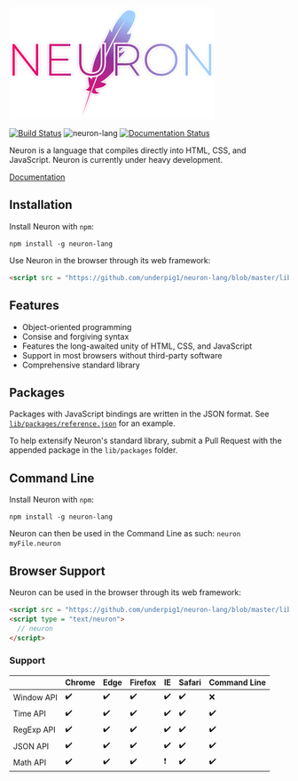 ![Neuron](docs/g1143.png)

[![Build Status](https://travis-ci.com/underpig1/neuron-lang.svg?token=mzNPUMLDXoM8ZdHFTfyh&branch=master)](https://travis-ci.com/underpig1/neuron-lang)
![neuron-lang](https://github.com/underpig1/neuron-lang/workflows/neuron-lang/badge.svg)
[![Documentation Status](https://readthedocs.org/projects/neuron-lang/badge/?version=master)](https://neuron-lang.readthedocs.io/en/master/?badge=master)

Neuron is a language that compiles directly into HTML, CSS, and JavaScript. Neuron is currently under heavy development.

[Documentation](https://neuron-lang.readthedocs.io/en/master/)
## Installation
Install Neuron with `npm`:
```
npm install -g neuron-lang
```
Use Neuron in the browser through its web framework:
```html
<script src = "https://github.com/underpig1/neuron-lang/blob/master/lib/browser/browser.mjs" type = "module"></script>
```

## Features
- Object-oriented programming
- Consise and forgiving syntax
- Features the long-awaited unity of HTML, CSS, and JavaScript
- Support in most browsers without third-party software
- Comprehensive standard library

## Packages
Packages with JavaScript bindings are written in the JSON format. See [`lib/packages/reference.json`](https://github.com/underpig1/neuron-lang/blob/master/lib/packages/reference.json) for an example.

To help extensify Neuron's standard library, submit a Pull Request with the appended package in the `lib/packages` folder.

## Command Line
Install Neuron with `npm`:
```
npm install -g neuron-lang
```
Neuron can then be used in the Command Line as such: `neuron myFile.neuron`

## Browser Support
Neuron can be used in the browser through its web framework:
```html
<script src = "https://github.com/underpig1/neuron-lang/blob/master/lib/browser/browser.mjs" type = "module"></script>
<script type = "text/neuron">
  // neuron
</script>
```
### Support
| | Chrome | Edge | Firefox | IE | Safari | Command Line |
| ------------- | ------------- | ------------- | ------------- | ------------- | ------------- | ------------- |
| Window API | :heavy_check_mark: | :heavy_check_mark: | :heavy_check_mark: | :heavy_check_mark: | :heavy_check_mark: | :x: |
| Time API | :heavy_check_mark: | :heavy_check_mark: | :heavy_check_mark: | :heavy_check_mark: | :heavy_check_mark: | :heavy_check_mark: |
| RegExp API | :heavy_check_mark: | :heavy_check_mark: | :heavy_check_mark: | :heavy_check_mark: | :heavy_check_mark: | :heavy_check_mark: |
| JSON API | :heavy_check_mark: | :heavy_check_mark: | :heavy_check_mark: | :heavy_check_mark: | :heavy_check_mark: | :heavy_check_mark: |
| Math API | :heavy_check_mark: | :heavy_check_mark: | :heavy_check_mark: | :heavy_exclamation_mark: | :heavy_check_mark: | :heavy_check_mark: |

